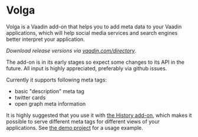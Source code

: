 # Volga

Volga is a Vaadin add-on that helps you to add meta data to your Vaadin applications, which will help social media services and search engines better interpret your application.

*Download release versions via [vaadin.com/directory](https://vaadin.com/directory)*.

The add-on is in its early stages so expect some changes to its API in the future. All input is highly appreciated, preferably via github issues. 

Currently it supports following meta tags:

 * basic "description" meta tag
 * twitter cards
 * open graph meta information

It is highly suggested that you use it with [the History add-on](https://vaadin.com/directory#!addon/history), which makes it possible to serve different meta tags for different views of your applications. See [the demo project](https://github.com/mstahv/volga/tree/master/volga-example) for a usage example.

